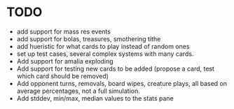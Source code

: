 # TODO

- add support for mass res events
- add support for bolas, treasures, smothering tithe
- add hueristic for what cards to play instead of random ones
- set up test cases, several complex systems with many cards.
- Add support for amalia exploding
- Add support for testing new cards to be added (propose a card, test which card should be removed)
- Add opponent turns, removals, board wipes, creature plays, all based on average percentages, not a full simulation.
- Add stddev, min/max, median values to the stats pane